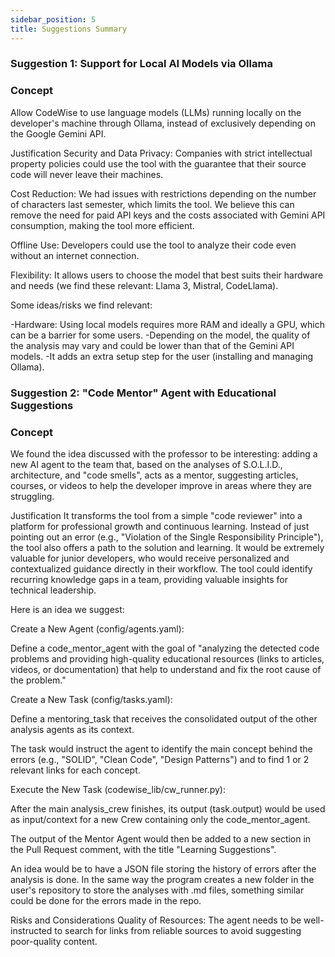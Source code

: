 ```yaml
---
sidebar_position: 5
title: Suggestions Summary
---
```


### Suggestion 1: Support for Local AI Models via Ollama

### Concept
Allow CodeWise to use language models (LLMs) running locally on the developer's machine through Ollama, instead of exclusively depending on the Google Gemini API.

Justification
Security and Data Privacy: Companies with strict intellectual property policies could use the tool with the guarantee that their source code will never leave their machines.

Cost Reduction: We had issues with restrictions depending on the number of characters last semester, which limits the tool. We believe this can remove the need for paid API keys and the costs associated with Gemini API consumption, making the tool more efficient.

Offline Use: Developers could use the tool to analyze their code even without an internet connection.

Flexibility: It allows users to choose the model that best suits their hardware and needs (we find these relevant: Llama 3, Mistral, CodeLlama).

Some ideas/risks we find relevant:

-Hardware: Using local models requires more RAM and ideally a GPU, which can be a barrier for some users.
-Depending on the model, the quality of the analysis may vary and could be lower than that of the Gemini API models.
-It adds an extra setup step for the user (installing and managing Ollama).

### Suggestion 2: "Code Mentor" Agent with Educational Suggestions

### Concept
We found the idea discussed with the professor to be interesting: adding a new AI agent to the team that, based on the analyses of S.O.L.I.D., architecture, and "code smells", acts as a mentor, suggesting articles, courses, or videos to help the developer improve in areas where they are struggling.

Justification
It transforms the tool from a simple "code reviewer" into a platform for professional growth and continuous learning.
Instead of just pointing out an error (e.g., "Violation of the Single Responsibility Principle"), the tool also offers a path to the solution and learning.
It would be extremely valuable for junior developers, who would receive personalized and contextualized guidance directly in their workflow.
The tool could identify recurring knowledge gaps in a team, providing valuable insights for technical leadership.

Here is an idea we suggest:

Create a New Agent (config/agents.yaml):

Define a code_mentor_agent with the goal of "analyzing the detected code problems and providing high-quality educational resources (links to articles, videos, or documentation) that help to understand and fix the root cause of the problem."

Create a New Task (config/tasks.yaml):

Define a mentoring_task that receives the consolidated output of the other analysis agents as its context.

The task would instruct the agent to identify the main concept behind the errors (e.g., "SOLID", "Clean Code", "Design Patterns") and to find 1 or 2 relevant links for each concept.

Execute the New Task (codewise_lib/cw_runner.py):

After the main analysis_crew finishes, its output (task.output) would be used as input/context for a new Crew containing only the code_mentor_agent.

The output of the Mentor Agent would then be added to a new section in the Pull Request comment, with the title "Learning Suggestions".

An idea would be to have a JSON file storing the history of errors after the analysis is done. In the same way the program creates a new folder in the user's repository to store the analyses with .md files, something similar could be done for the errors made in the repo.

Risks and Considerations
Quality of Resources: The agent needs to be well-instructed to search for links from reliable sources to avoid suggesting poor-quality content.